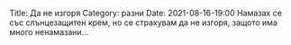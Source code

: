 Title: Да не изгоря
Category: разни
Date: 2021-08-16-19:00
Намазах се със слънцезащитен крем, но се страхувам да не изгоря, защото има много ненамазани...
